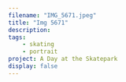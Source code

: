 ```yaml
---
filename: "IMG_5671.jpeg"
title: "Img 5671"
description:
tags:
    - skating
    - portrait
project: A Day at the Skatepark
display: false
---
```

